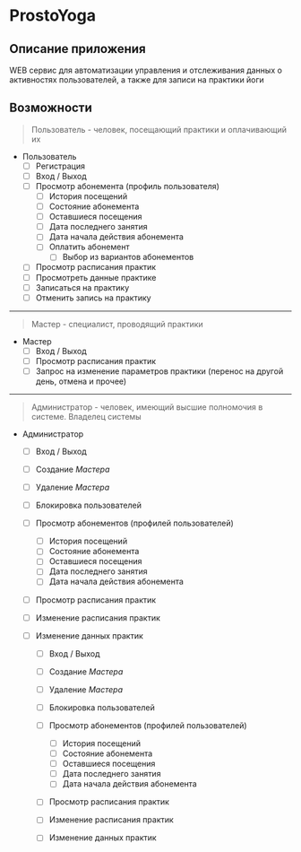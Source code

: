 # ProstoYoga

## Описание приложения

WEB сервис для автоматизации управления и отслеживания данных о активностях пользователей, а также для записи на
практики йоги

## Возможности

> Пользователь - человек, посещающий практики и оплачивающий их

- Пользователь
    - [ ] Регистрация
    - [ ] Вход / Выход
    - [ ] Просмотр абонемента (профиль пользователя)
        - [ ] История посещений
        - [ ] Состояние абонемента
        - [ ] Оставшиеся посещения
        - [ ] Дата последнего занятия
        - [ ] Дата начала действия абонемента
        - [ ] Оплатить абонемент
            - [ ] Выбор из вариантов абонементов
    - [ ] Просмотр расписания практик
    - [ ] Просмотреть данные практике
    - [ ] Записаться на практику
    - [ ] Отменить запись на практику

---

> Мастер - специалист, проводящий практики

- Мастер
    - [ ] Вход / Выход
    - [ ] Просмотр расписания практик
    - [ ] Запрос на изменение параметров практики (перенос на другой день, отмена и прочее)

---

> Администратор - человек, имеющий высшие полномочия в системе. Владелец системы

- Администратор
  - [ ] Вход / Выход
  - [ ] Создание _Мастера_
  - [ ] Удаление _Мастера_
  - [ ] Блокировка пользователей
  - [ ] Просмотр абонементов (профилей пользователей)
    - [ ] История посещений
    - [ ] Состояние абонемента
    - [ ] Оставшиеся посещения
    - [ ] Дата последнего занятия
    - [ ] Дата начала действия абонемента
  - [ ] Просмотр расписания практик
  - [ ] Изменение расписания практик
  - [ ] Изменение данных практик
  
    - [ ] Вход / Выход
    - [ ] Создание _Мастера_
    - [ ] Удаление _Мастера_
    - [ ] Блокировка пользователей
    - [ ] Просмотр абонементов (профилей пользователей)
        - [ ] История посещений
        - [ ] Состояние абонемента
        - [ ] Оставшиеся посещения
        - [ ] Дата последнего занятия
        - [ ] Дата начала действия абонемента
    - [ ] Просмотр расписания практик
    - [ ] Изменение расписания практик
    - [ ] Изменение данных практик

